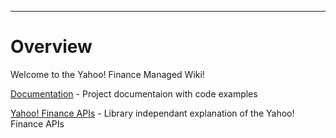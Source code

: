 
---


# Overview #

Welcome to the Yahoo! Finance Managed Wiki!

[Documentation](Documentation.md) - Project documentaion with code examples

[Yahoo! Finance APIs](YahooFinanceAPIs.md) - Library independant explanation of the Yahoo! Finance APIs